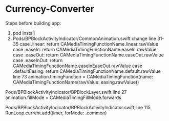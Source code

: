 # Currency-Converter

Steps before building app:
1. pod install
2. Pods/BPBlockActivityIndicator/CommonAnimation.swift
  change line 31-35
  case .linear: return CAMediaTimingFunctionName.linear.rawValue
  case .easeIn: return CAMediaTimingFunctionName.easeIn.rawValue
  case .easeOut: return CAMediaTimingFunctionName.easeOut.rawValue
  case .easeInOut: return CAMediaTimingFunctionName.easeInEaseOut.rawValue
  case .defaultEasing: return CAMediaTimingFunctionName.default.rawValue
  line 73
  animation.timingFunction = CAMediaTimingFunction(name: CAMediaTimingFunctionName(rawValue: easing.rawValue))

  Pods/BPBlockActivityIndicator/BPBlockLayer.swift
  line 27
  animation.fillMode = CAMediaTimingFillMode.forwards

  Pods/BPBlockActivityIndicator/BPBlockActivityIndicator.swift
  line 115
  RunLoop.current.add(timer, forMode: .common)
